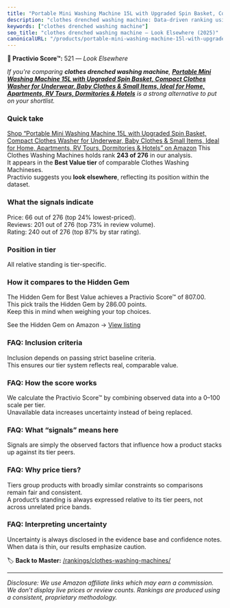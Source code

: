 ```yaml
---
title: "Portable Mini Washing Machine 15L with Upgraded Spin Basket, Compact Clothes Washer for Underwear, Baby Clothes & Small Items, Ideal for Home, Apartments, RV Tours, Dormitories & Hotels"
description: "clothes drenched washing machine: Data-driven ranking using the Practivio Score™. Positioned by quality, value, demand, findability, momentum."
keywords: ["clothes drenched washing machine"]
seo_title: "clothes drenched washing machine — Look Elsewhere (2025)"
canonicalURL: "/products/portable-mini-washing-machine-15l-with-upgraded-spin-basket-compact-clothes-washer-for-underwear-baby-clothes-small-items-ideal-for-home-apartments-rv-tours-dormitories-hotels-B0DPM5RVF5/"
---
```


**🚫 Practivio Score™:** 521 — _Look Elsewhere_


*If you're comparing **clothes drenched washing machine**, **[Portable Mini Washing Machine 15L with Upgraded Spin Basket, Compact Clothes Washer for Underwear, Baby Clothes & Small Items, Ideal for Home, Apartments, RV Tours, Dormitories & Hotels](https://www.amazon.com/dp/B0DPM5RVF5?tag=practivio-20)** is a strong alternative to put on your shortlist.*
### Quick take
[Shop “Portable Mini Washing Machine 15L with Upgraded Spin Basket, Compact Clothes Washer for Underwear, Baby Clothes & Small Items, Ideal for Home, Apartments, RV Tours, Dormitories & Hotels” on Amazon](https://www.amazon.com/dp/B0DPM5RVF5?tag=practivio-20)
This Clothes Washing Machines holds rank **243 of 276** in our analysis.  
It appears in the **Best Value tier** of comparable Clothes Washing Machineses.  
Practivio suggests you **look elsewhere**, reflecting its position within the dataset.

### What the signals indicate
Price: 66 out of 276 (top 24% lowest-priced).  
Reviews: 201 out of 276 (top 73% in review volume).  
Rating: 240 out of 276 (top 87% by star rating).  

### Position in tier
All relative standing is tier-specific.

### How it compares to the Hidden Gem
The Hidden Gem for Best Value achieves a Practivio Score™ of 807.00.  
This pick trails the Hidden Gem by 286.00 points.  
Keep this in mind when weighing your top choices.  

See the Hidden Gem on Amazon → [View listing](https://www.amazon.com/dp/B01N68XF0O?tag=practivio-20)

### FAQ: Inclusion criteria
Inclusion depends on passing strict baseline criteria.  
This ensures our tier system reflects real, comparable value.

### FAQ: How the score works
We calculate the Practivio Score™ by combining observed data into a 0–100 scale per tier.  
Unavailable data increases uncertainty instead of being replaced.

### FAQ: What “signals” means here
Signals are simply the observed factors that influence how a product stacks up against its tier peers.

### FAQ: Why price tiers?
Tiers group products with broadly similar constraints so comparisons remain fair and consistent.  
A product’s standing is always expressed relative to its tier peers, not across unrelated price bands.

### FAQ: Interpreting uncertainty
Uncertainty is always disclosed in the evidence base and confidence notes.  
When data is thin, our results emphasize caution.


🏷️ **Back to Master:** [/rankings/clothes-washing-machines/](/rankings/clothes-washing-machines/)

---
_Disclosure: We use Amazon affiliate links which may earn a commission. We don’t display live prices or review counts. Rankings are produced using a consistent, proprietary methodology._
